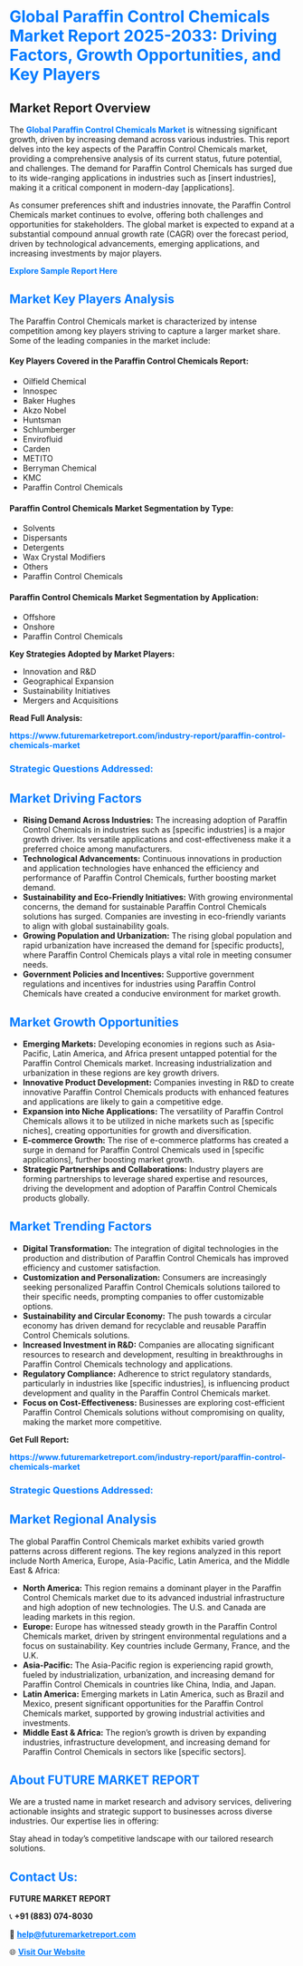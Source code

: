 <h1 style="color: #007BFF;">Global Paraffin Control Chemicals Market Report 2025-2033: Driving Factors, Growth Opportunities, and Key Players</h1>

<section id="overview">
<h2>Market Report Overview</h2>
<p>The <a href="https://www.futuremarketreport.com/industry-report/paraffin-control-chemicals-market" style="color: #007BFF; text-decoration: none;"><strong>Global Paraffin Control Chemicals Market</strong></a> is witnessing significant growth, driven by increasing demand across various industries. This report delves into the key aspects of the Paraffin Control Chemicals market, providing a comprehensive analysis of its current status, future potential, and challenges. The demand for Paraffin Control Chemicals has surged due to its wide-ranging applications in industries such as [insert industries], making it a critical component in modern-day [applications].</p>
<p>As consumer preferences shift and industries innovate, the Paraffin Control Chemicals market continues to evolve, offering both challenges and opportunities for stakeholders. The global market is expected to expand at a substantial compound annual growth rate (CAGR) over the forecast period, driven by technological advancements, emerging applications, and increasing investments by major players.</p>
</section>

<section id="overview">
<p><a href="https://www.futuremarketreport.com/request-sample/reportId=101529" style="color: #007BFF; text-decoration: none;"><strong>Explore Sample Report Here</strong></a></p>
</section>

<section id="key-players">
<h2 style="color: #007BFF;">Market Key Players Analysis</h2>
<p>The Paraffin Control Chemicals market is characterized by intense competition among key players striving to capture a larger market share. Some of the leading companies in the market include:</p>
<h4>Key Players Covered in the Paraffin Control Chemicals Report:</h4>
<ul><li>Oilfield Chemical</li><li>Innospec</li><li>Baker Hughes</li><li>Akzo Nobel</li><li>Huntsman</li><li>Schlumberger</li><li>Envirofluid</li><li>Carden</li><li>METITO</li><li>Berryman Chemical</li><li>KMC</li><li>Paraffin Control Chemicals</li></ul>
<h4>Paraffin Control Chemicals Market Segmentation by Type:</h4>
<ul><li>Solvents</li><li>Dispersants</li><li>Detergents</li><li>Wax Crystal Modifiers</li><li>Others</li><li>Paraffin Control Chemicals</li></ul>

<h4>Paraffin Control Chemicals Market Segmentation by Application:</h4>
<ul><li>Offshore</li><li>Onshore</li><li>Paraffin Control Chemicals</li></ul>
<p><strong>Key Strategies Adopted by Market Players:</strong></p>
<ul>
<li>Innovation and R&D</li>
<li>Geographical Expansion</li>
<li>Sustainability Initiatives</li>
<li>Mergers and Acquisitions</li>
</ul>
</section>

<section>
<p><strong>Read Full Analysis: </strong></p><a href="https://www.futuremarketreport.com/industry-report/paraffin-control-chemicals-market" style="color: #007BFF; text-decoration: none;"><strong>https://www.futuremarketreport.com/industry-report/paraffin-control-chemicals-market</strong></a>
<h3 style="color: #007BFF;">Strategic Questions Addressed:</h3>
</section>

<section id="driving-factors">
<h2 style="color: #007BFF;">Market Driving Factors</h2>
<ul>
<li><strong>Rising Demand Across Industries:</strong> The increasing adoption of Paraffin Control Chemicals in industries such as [specific industries] is a major growth driver. Its versatile applications and cost-effectiveness make it a preferred choice among manufacturers.</li>
<li><strong>Technological Advancements:</strong> Continuous innovations in production and application technologies have enhanced the efficiency and performance of Paraffin Control Chemicals, further boosting market demand.</li>
<li><strong>Sustainability and Eco-Friendly Initiatives:</strong> With growing environmental concerns, the demand for sustainable Paraffin Control Chemicals solutions has surged. Companies are investing in eco-friendly variants to align with global sustainability goals.</li>
<li><strong>Growing Population and Urbanization:</strong> The rising global population and rapid urbanization have increased the demand for [specific products], where Paraffin Control Chemicals plays a vital role in meeting consumer needs.</li>
<li><strong>Government Policies and Incentives:</strong> Supportive government regulations and incentives for industries using Paraffin Control Chemicals have created a conducive environment for market growth.</li>
</ul>
</section>

<section id="growth-opportunities">
<h2 style="color: #007BFF;">Market Growth Opportunities</h2>
<ul>
<li><strong>Emerging Markets:</strong> Developing economies in regions such as Asia-Pacific, Latin America, and Africa present untapped potential for the Paraffin Control Chemicals market. Increasing industrialization and urbanization in these regions are key growth drivers.</li>
<li><strong>Innovative Product Development:</strong> Companies investing in R&D to create innovative Paraffin Control Chemicals products with enhanced features and applications are likely to gain a competitive edge.</li>
<li><strong>Expansion into Niche Applications:</strong> The versatility of Paraffin Control Chemicals allows it to be utilized in niche markets such as [specific niches], creating opportunities for growth and diversification.</li>
<li><strong>E-commerce Growth:</strong> The rise of e-commerce platforms has created a surge in demand for Paraffin Control Chemicals used in [specific applications], further boosting market growth.</li>
<li><strong>Strategic Partnerships and Collaborations:</strong> Industry players are forming partnerships to leverage shared expertise and resources, driving the development and adoption of Paraffin Control Chemicals products globally.</li>
</ul>
</section>

<section id="trending-factors">
<h2 style="color: #007BFF;">Market Trending Factors</h2>
<ul>
<li><strong>Digital Transformation:</strong> The integration of digital technologies in the production and distribution of Paraffin Control Chemicals has improved efficiency and customer satisfaction.</li>
<li><strong>Customization and Personalization:</strong> Consumers are increasingly seeking personalized Paraffin Control Chemicals solutions tailored to their specific needs, prompting companies to offer customizable options.</li>
<li><strong>Sustainability and Circular Economy:</strong> The push towards a circular economy has driven demand for recyclable and reusable Paraffin Control Chemicals solutions.</li>
<li><strong>Increased Investment in R&D:</strong> Companies are allocating significant resources to research and development, resulting in breakthroughs in Paraffin Control Chemicals technology and applications.</li>
<li><strong>Regulatory Compliance:</strong> Adherence to strict regulatory standards, particularly in industries like [specific industries], is influencing product development and quality in the Paraffin Control Chemicals market.</li>
<li><strong>Focus on Cost-Effectiveness:</strong> Businesses are exploring cost-efficient Paraffin Control Chemicals solutions without compromising on quality, making the market more competitive.</li>
</ul>
</section>

<section>
<p><strong>Get Full Report: </strong></p><a href="https://www.futuremarketreport.com/industry-report/paraffin-control-chemicals-market" style="color: #007BFF; text-decoration: none;"><strong>https://www.futuremarketreport.com/industry-report/paraffin-control-chemicals-market</strong></a>
<h3 style="color: #007BFF;">Strategic Questions Addressed:</h3>
</section>


<section id="regional-analysis">
<h2 style="color: #007BFF;">Market Regional Analysis</h2>
<p>The global Paraffin Control Chemicals market exhibits varied growth patterns across different regions. The key regions analyzed in this report include North America, Europe, Asia-Pacific, Latin America, and the Middle East & Africa:</p>
<ul>
<li><strong>North America:</strong> This region remains a dominant player in the Paraffin Control Chemicals market due to its advanced industrial infrastructure and high adoption of new technologies. The U.S. and Canada are leading markets in this region.</li>
<li><strong>Europe:</strong> Europe has witnessed steady growth in the Paraffin Control Chemicals market, driven by stringent environmental regulations and a focus on sustainability. Key countries include Germany, France, and the U.K.</li>
<li><strong>Asia-Pacific:</strong> The Asia-Pacific region is experiencing rapid growth, fueled by industrialization, urbanization, and increasing demand for Paraffin Control Chemicals in countries like China, India, and Japan.</li>
<li><strong>Latin America:</strong> Emerging markets in Latin America, such as Brazil and Mexico, present significant opportunities for the Paraffin Control Chemicals market, supported by growing industrial activities and investments.</li>
<li><strong>Middle East & Africa:</strong> The region’s growth is driven by expanding industries, infrastructure development, and increasing demand for Paraffin Control Chemicals in sectors like [specific sectors].</li>
</ul>
</section>

<footer>
<h2 style="color: #007BFF;">About FUTURE MARKET REPORT</h2>
<p>We are a trusted name in market research and advisory services, delivering actionable insights and strategic support to businesses across diverse industries. Our expertise lies in offering:</p>

<p>Stay ahead in today’s competitive landscape with our tailored research solutions.</p>

<h2 style="color: #007BFF;">Contact Us:</h2>
<p><strong>FUTURE MARKET REPORT</strong></p>
<p>📞 <strong>+91 (883) 074-8030</strong></p>
<p>📧 <strong><a href="mailto:help@futuremarketreport.com" style="color: #007BFF;">help@futuremarketreport.com</a></strong></p>
<p>🌐 <strong><a href="https://www.futuremarketreport.com/" style="color: #007BFF;">Visit Our Website</a></strong></p>
</footer>